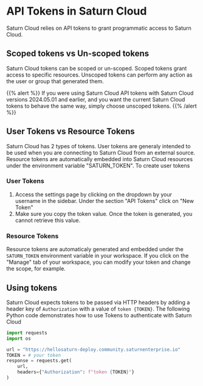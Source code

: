 # API Tokens in Saturn Cloud

Saturn Cloud relies on API tokens to grant programmatic access to Saturn Cloud.

## Scoped tokens vs Un-scoped tokens

Saturn Cloud tokens can be scoped or un-scoped. Scoped tokens grant access to specific resources. Unscoped tokens can perform any action as the user or group that generated them.

{{% alert %}}
If you were using Saturn Cloud API tokens with Saturn Cloud versions 2024.05.01 and earlier, and you want the current Saturn Cloud tokens to behave the same way, simply choose unscoped tokens.
{{% /alert %}}
## User Tokens vs Resource Tokens

Saturn Cloud has 2 types of tokens. User tokens are generaly intended to be used when you are connecting to Saturn Cloud from an external source. Resource tokens are automatically embedded into Saturn Cloud resources under the environment variable "SATURN_TOKEN". To create user tokens

### User Tokens

1. Access the settings page by clicking on the dropdown by your username in the sidebar. Under the section "API Tokens" click on "New Token"
2. Make sure you copy the token value. Once the token is generated, you cannot retrieve this value.

### Resource Tokens

Resource tokens are automaticaly generated and embedded under the `SATURN_TOKEN` environment variable in your workspace. If you click on the "Manage" tab of your workspace, you can modify your token and change the scope, for example.

## Using tokens

Saturn Cloud expects tokens to be passed via HTTP headers by adding a header key of `Authorization` with a value of `token {TOKEN}`. The following Python code demonstrates how to use Tokens to authenticate with Saturn Cloud


```python
import requests
import os

url = "https://hellosaturn-deploy.community.saturnenterprise.io"
TOKEN = # your token
response = requests.get(
    url,
    headers={"Authorization": f"token {TOKEN}"}
)
```
